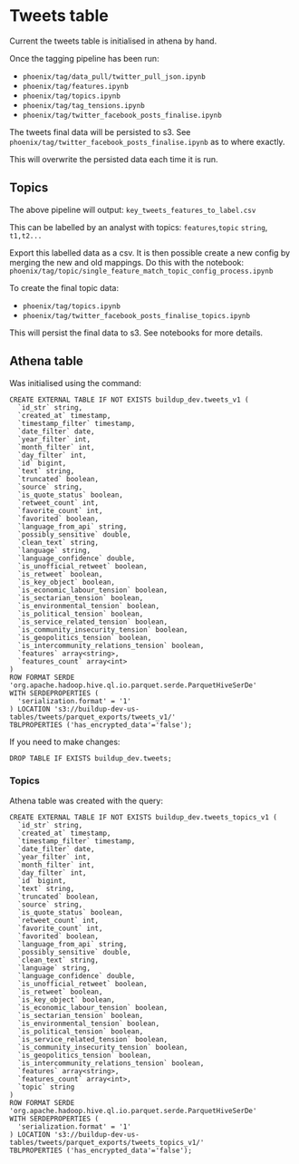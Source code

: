 # Tweets table
Current the tweets table is initialised in athena by hand.

Once the tagging pipeline has been run:
- `phoenix/tag/data_pull/twitter_pull_json.ipynb`
- `phoenix/tag/features.ipynb`
- `phoenix/tag/topics.ipynb`
- `phoenix/tag/tag_tensions.ipynb`
- `phoenix/tag/twitter_facebook_posts_finalise.ipynb`


The tweets final data will be persisted to s3. See `phoenix/tag/twitter_facebook_posts_finalise.ipynb`
as to where exactly.

This will overwrite the persisted data each time it is run.

## Topics
The above pipeline will output:
`key_tweets_features_to_label.csv`

This can be labelled by an analyst with topics:
`features`,`topic`
`string`, `t1,t2...`

Export this labelled data as a csv. It is then possible create a new config by merging the new and old mappings. Do this with the notebook:
`phoenix/tag/topic/single_feature_match_topic_config_process.ipynb`


To create the final topic data:
- `phoenix/tag/topics.ipynb`
- `phoenix/tag/twitter_facebook_posts_finalise_topics.ipynb`

This will persist the final data to s3. See notebooks for more details.

## Athena table
Was initialised using the command:
```
CREATE EXTERNAL TABLE IF NOT EXISTS buildup_dev.tweets_v1 (
  `id_str` string,
  `created_at` timestamp,
  `timestamp_filter` timestamp,
  `date_filter` date,
  `year_filter` int,
  `month_filter` int,
  `day_filter` int,
  `id` bigint,
  `text` string,
  `truncated` boolean,
  `source` string,
  `is_quote_status` boolean,
  `retweet_count` int,
  `favorite_count` int,
  `favorited` boolean,
  `language_from_api` string,
  `possibly_sensitive` double,
  `clean_text` string,
  `language` string,
  `language_confidence` double,
  `is_unofficial_retweet` boolean,
  `is_retweet` boolean,
  `is_key_object` boolean,
  `is_economic_labour_tension` boolean,
  `is_sectarian_tension` boolean,
  `is_environmental_tension` boolean,
  `is_political_tension` boolean,
  `is_service_related_tension` boolean,
  `is_community_insecurity_tension` boolean,
  `is_geopolitics_tension` boolean,
  `is_intercommunity_relations_tension` boolean,
  `features` array<string>,
  `features_count` array<int>
)
ROW FORMAT SERDE 'org.apache.hadoop.hive.ql.io.parquet.serde.ParquetHiveSerDe'
WITH SERDEPROPERTIES (
  'serialization.format' = '1'
) LOCATION 's3://buildup-dev-us-tables/tweets/parquet_exports/tweets_v1/'
TBLPROPERTIES ('has_encrypted_data'='false');
```
If you need to make changes:
```
DROP TABLE IF EXISTS buildup_dev.tweets;
```

### Topics
Athena table was created with the query:
```
CREATE EXTERNAL TABLE IF NOT EXISTS buildup_dev.tweets_topics_v1 (
  `id_str` string,
  `created_at` timestamp,
  `timestamp_filter` timestamp,
  `date_filter` date,
  `year_filter` int,
  `month_filter` int,
  `day_filter` int,
  `id` bigint,
  `text` string,
  `truncated` boolean,
  `source` string,
  `is_quote_status` boolean,
  `retweet_count` int,
  `favorite_count` int,
  `favorited` boolean,
  `language_from_api` string,
  `possibly_sensitive` double,
  `clean_text` string,
  `language` string,
  `language_confidence` double,
  `is_unofficial_retweet` boolean,
  `is_retweet` boolean,
  `is_key_object` boolean,
  `is_economic_labour_tension` boolean,
  `is_sectarian_tension` boolean,
  `is_environmental_tension` boolean,
  `is_political_tension` boolean,
  `is_service_related_tension` boolean,
  `is_community_insecurity_tension` boolean,
  `is_geopolitics_tension` boolean,
  `is_intercommunity_relations_tension` boolean,
  `features` array<string>,
  `features_count` array<int>,
  `topic` string
)
ROW FORMAT SERDE 'org.apache.hadoop.hive.ql.io.parquet.serde.ParquetHiveSerDe'
WITH SERDEPROPERTIES (
  'serialization.format' = '1'
) LOCATION 's3://buildup-dev-us-tables/tweets/parquet_exports/tweets_topics_v1/'
TBLPROPERTIES ('has_encrypted_data'='false');
```

